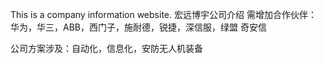 This is a company information website.
宏远博宇公司介绍
需增加合作伙伴：
华为，华三，ABB，西门子，施耐德，锐捷，深信服，绿盟  奇安信

公司方案涉及：自动化，信息化，安防无人机装备
